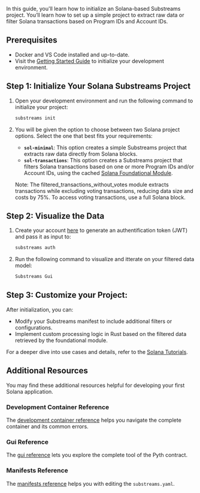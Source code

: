 In this guide, you'll learn how to initialize an Solana-based Substreams project. You’ll learn how to set up a simple project to extract raw data or filter Solana transactions based on Program IDs and Account IDs.

## Prerequisites

- Docker and VS Code installed and up-to-date.
- Visit the [Getting Started Guide](https://github.com/streamingfast/substreams-starter) to initialize your development environment.

## Step 1: Initialize Your Solana Substreams Project

1. Open your development environment and run the following command to initialize your project:
    
    ```bash
    substreams init
    ```

2. You will be given the option to choose between two Solana project options. Select the one that best fits your requirements:
    - **`sol-minimal`**: This option creates a simple Substreams project that extracts raw data directly from Solana blocks.
    - **`sol-transactions`**: This option creates a Substreams project that filters Solana transactions based on one or more Program IDs and/or Account IDs, using the cached [Solana Foundational Module](https://substreams.dev/streamingfast/solana-common/v0.3.0).

    Note: The filtered_transactions_without_votes module extracts transactions while excluding voting transactions, reducing data size and costs by 75%. To access voting transactions, use a full Solana block.
    
## Step 2: Visualize the Data

1. Create your account [here](https://thegraph.market/) to generate an authentification token (JWT) and pass it as input to: 

    ```bash
    substreams auth
    ```

2. Run the following command to visualize and itterate on your filtered data model:

    ```bash
    Substreams Gui
    ````

## Step 3: Customize your Project: 

After initialization, you can:

- Modify your Substreams manifest to include additional filters or configurations.
- Implement custom processing logic in Rust based on the filtered data retrieved by the foundational module.

For a deeper dive into use cases and details, refer to the [Solana Tutorials](../../tutorials/solana).

## Additional Resources

You may find these additional resources helpful for developing your first Solana application.

### Development Container Reference

The [development container reference](../../references/devcontainer-ref) helps you navigate the complete container and its common errors. 

### Gui Reference

The [gui reference](../../references/gui) lets you explore the complete tool of the Pyth contract.

### Manifests Reference

The [manifests reference](../../references/manifests.md) helps you with editing the `substreams.yaml`.

